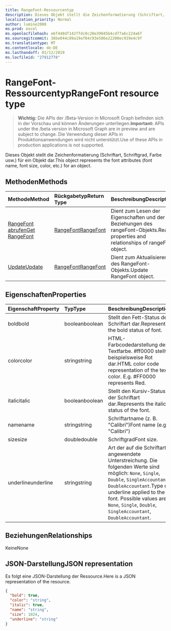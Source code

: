 ```yaml
---
title: RangeFont-Ressourcentyp
description: Dieses Objekt stellt die Zeichenformatierung (Schriftart, Schriftgrad, Farbe usw.) für ein Objekt dar.
localization_priority: Normal
author: lumine2008
ms.prod: excel
ms.openlocfilehash: e6f448df142ffdc0c20e39045b4cd77a6c224a6f
ms.sourcegitcommit: 36be044c89a19af84c93e586e22200ec919e4c9f
ms.translationtype: MT
ms.contentlocale: de-DE
ms.lasthandoff: 01/12/2019
ms.locfileid: "27912778"
---
```

# <a name="rangefont-resource-type"></a><span data-ttu-id="97dde-103">RangeFont-Ressourcentyp</span><span class="sxs-lookup"><span data-stu-id="97dde-103">RangeFont resource type</span></span>

> <span data-ttu-id="97dde-104">**Wichtig:** Die APIs der /Beta-Version in Microsoft Graph befinden sich in der Vorschau und können Änderungen unterliegen.</span><span class="sxs-lookup"><span data-stu-id="97dde-104">**Important:** APIs under the /beta version in Microsoft Graph are in preview and are subject to change.</span></span> <span data-ttu-id="97dde-105">Die Verwendung dieser APIs in Produktionsanwendungen wird nicht unterstützt.</span><span class="sxs-lookup"><span data-stu-id="97dde-105">Use of these APIs in production applications is not supported.</span></span>

<span data-ttu-id="97dde-106">Dieses Objekt stellt die Zeichenformatierung (Schriftart, Schriftgrad, Farbe usw.) für ein Objekt dar.</span><span class="sxs-lookup"><span data-stu-id="97dde-106">This object represents the font attributes (font name, font size, color, etc.) for an object.</span></span>


## <a name="methods"></a><span data-ttu-id="97dde-107">Methoden</span><span class="sxs-lookup"><span data-stu-id="97dde-107">Methods</span></span>

| <span data-ttu-id="97dde-108">Methode</span><span class="sxs-lookup"><span data-stu-id="97dde-108">Method</span></span>           | <span data-ttu-id="97dde-109">Rückgabetyp</span><span class="sxs-lookup"><span data-stu-id="97dde-109">Return Type</span></span>    |<span data-ttu-id="97dde-110">Beschreibung</span><span class="sxs-lookup"><span data-stu-id="97dde-110">Description</span></span>|
|:---------------|:--------|:----------|
|[<span data-ttu-id="97dde-111">RangeFont abrufen</span><span class="sxs-lookup"><span data-stu-id="97dde-111">Get RangeFont</span></span>](../api/rangefont-get.md) | [<span data-ttu-id="97dde-112">RangeFont</span><span class="sxs-lookup"><span data-stu-id="97dde-112">RangeFont</span></span>](rangefont.md) |<span data-ttu-id="97dde-113">Dient zum Lesen der Eigenschaften und der Beziehungen des rangeFont-Objekts.</span><span class="sxs-lookup"><span data-stu-id="97dde-113">Read properties and relationships of rangeFont object.</span></span>|
|[<span data-ttu-id="97dde-114">Update</span><span class="sxs-lookup"><span data-stu-id="97dde-114">Update</span></span>](../api/rangefont-update.md) | [<span data-ttu-id="97dde-115">RangeFont</span><span class="sxs-lookup"><span data-stu-id="97dde-115">RangeFont</span></span>](rangefont.md)   |<span data-ttu-id="97dde-116">Dient zum Aktualisieren des RangeFont-Objekts.</span><span class="sxs-lookup"><span data-stu-id="97dde-116">Update RangeFont object.</span></span> |

## <a name="properties"></a><span data-ttu-id="97dde-117">Eigenschaften</span><span class="sxs-lookup"><span data-stu-id="97dde-117">Properties</span></span>
| <span data-ttu-id="97dde-118">Eigenschaft</span><span class="sxs-lookup"><span data-stu-id="97dde-118">Property</span></span>     | <span data-ttu-id="97dde-119">Typ</span><span class="sxs-lookup"><span data-stu-id="97dde-119">Type</span></span>   |<span data-ttu-id="97dde-120">Beschreibung</span><span class="sxs-lookup"><span data-stu-id="97dde-120">Description</span></span>|
|:---------------|:--------|:----------|
|<span data-ttu-id="97dde-121">bold</span><span class="sxs-lookup"><span data-stu-id="97dde-121">bold</span></span>|<span data-ttu-id="97dde-122">boolean</span><span class="sxs-lookup"><span data-stu-id="97dde-122">boolean</span></span>|<span data-ttu-id="97dde-123">Stellt den Fett-Status der Schriftart dar.</span><span class="sxs-lookup"><span data-stu-id="97dde-123">Represents the bold status of font.</span></span>|
|<span data-ttu-id="97dde-124">color</span><span class="sxs-lookup"><span data-stu-id="97dde-124">color</span></span>|<span data-ttu-id="97dde-125">string</span><span class="sxs-lookup"><span data-stu-id="97dde-125">string</span></span>|<span data-ttu-id="97dde-p102">HTML-Farbcodedarstellung der Textfarbe. #ff0000 stellt beispielsweise Rot dar.</span><span class="sxs-lookup"><span data-stu-id="97dde-p102">HTML color code representation of the text color. E.g. #FF0000 represents Red.</span></span>|
|<span data-ttu-id="97dde-129">italic</span><span class="sxs-lookup"><span data-stu-id="97dde-129">italic</span></span>|<span data-ttu-id="97dde-130">boolean</span><span class="sxs-lookup"><span data-stu-id="97dde-130">boolean</span></span>|<span data-ttu-id="97dde-131">Stellt den Kursiv-Status der Schriftart dar.</span><span class="sxs-lookup"><span data-stu-id="97dde-131">Represents the italic status of the font.</span></span>|
|<span data-ttu-id="97dde-132">name</span><span class="sxs-lookup"><span data-stu-id="97dde-132">name</span></span>|<span data-ttu-id="97dde-133">string</span><span class="sxs-lookup"><span data-stu-id="97dde-133">string</span></span>|<span data-ttu-id="97dde-134">Schriftartname (z. B. "Calibri")</span><span class="sxs-lookup"><span data-stu-id="97dde-134">Font name (e.g. "Calibri")</span></span>|
|<span data-ttu-id="97dde-135">size</span><span class="sxs-lookup"><span data-stu-id="97dde-135">size</span></span>|<span data-ttu-id="97dde-136">double</span><span class="sxs-lookup"><span data-stu-id="97dde-136">double</span></span>|<span data-ttu-id="97dde-137">Schriftgrad</span><span class="sxs-lookup"><span data-stu-id="97dde-137">Font size.</span></span>|
|<span data-ttu-id="97dde-138">underline</span><span class="sxs-lookup"><span data-stu-id="97dde-138">underline</span></span>|<span data-ttu-id="97dde-139">string</span><span class="sxs-lookup"><span data-stu-id="97dde-139">string</span></span>|<span data-ttu-id="97dde-p103">Art der auf die Schriftart angewendete Unterstreichung. Die folgenden Werte sind möglich: `None`, `Single`, `Double`, `SingleAccountant`, `DoubleAccountant`.</span><span class="sxs-lookup"><span data-stu-id="97dde-p103">Type of underline applied to the font. Possible values are: `None`, `Single`, `Double`, `SingleAccountant`, `DoubleAccountant`.</span></span>|

## <a name="relationships"></a><span data-ttu-id="97dde-142">Beziehungen</span><span class="sxs-lookup"><span data-stu-id="97dde-142">Relationships</span></span>
<span data-ttu-id="97dde-143">Keine</span><span class="sxs-lookup"><span data-stu-id="97dde-143">None</span></span>


## <a name="json-representation"></a><span data-ttu-id="97dde-144">JSON-Darstellung</span><span class="sxs-lookup"><span data-stu-id="97dde-144">JSON representation</span></span>

<span data-ttu-id="97dde-145">Es folgt eine JSON-Darstellung der Ressource.</span><span class="sxs-lookup"><span data-stu-id="97dde-145">Here is a JSON representation of the resource.</span></span>

<!-- {
  "blockType": "resource",
  "optionalProperties": [

  ],
  "@odata.type": "microsoft.graph.rangeFont"
}-->

```json
{
  "bold": true,
  "color": "string",
  "italic": true,
  "name": "string",
  "size": 1024,
  "underline": "string"
}

```

<!-- uuid: 8fcb5dbc-d5aa-4681-8e31-b001d5168d79
2015-10-25 14:57:30 UTC -->
<!-- {
  "type": "#page.annotation",
  "description": "RangeFont resource",
  "keywords": "",
  "section": "documentation",
  "tocPath": ""
}-->
